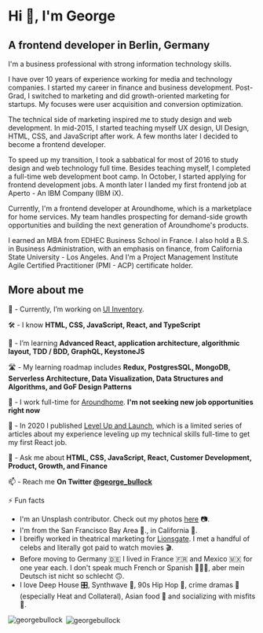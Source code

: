 <h1 align="left">Hi 👋, I'm George</h1>
<h2 align="left">A frontend developer in Berlin, Germany</h2>

I'm a business professional with strong information technology skills.

I have over 10 years of experience working for media and technology companies. I started my career in finance and business development. Post-Grad, I switched to marketing and did growth-oriented marketing for startups. My focuses were user acquisition and conversion optimization.

The technical side of marketing inspired me to study design and web development. In mid-2015, I started teaching myself UX design, UI Design, HTML, CSS, and JavaScript after work. A few months later I decided to become a frontend developer.

To speed up my transition, I took a sabbatical for most of 2016 to study design and web technology full time. Besides teaching myself, I completed a full-time web development boot camp. In October, I started applying for frontend development jobs. A month later I landed my first frontend job at Aperto - An IBM Company (IBM iX).

Currently, I'm a frontend developer at Aroundhome, which is a marketplace for home services. My team handles prospecting for demand-side growth opportunities and building the next generation of Aroundhome's products.

I earned an MBA from EDHEC Business School in France. I also hold a B.S. in Business Administration, with an emphasis on finance, from California State University - Los Angeles. And I'm a Project Management Institute Agile Certified Practitioner (PMI - ACP) certificate holder.

<h2 align="left">More about me</h2>

🔭 - Currently, I’m working on [UI Inventory](https://github.com/georgebullock/ui-inventory).

🛠️ - I know **HTML, CSS, JavaScript, React, and TypeScript**

🌱 - I’m learning **Advanced React, application architecture, algorithmic layout, TDD / BDD, GraphQL, KeystoneJS**

🛣️ - My learning roadmap includes **Redux, PostgresSQL, MongoDB, Serverless Architecture, Data Visualization, Data Structures and Algorithms, and GoF Design Patterns**

🤝  - I work full-time for [Aroundhome](https://www.aroundhome.de/). **I'm not seeking new job opportunities right now**

📝 - In 2020 I published [Level Up and Launch](https://medium.com/level-up-and-launch), which is a limited series of articles about my experience leveling up my technical skills full-time to get my first React job.

💬 - Ask me about **HTML, CSS, JavaScript, React, Customer Development, Product, Growth, and Finance**

📫 - Reach me **On Twitter [@george_bullock](https://twitter.com/george_bullock)**

⚡ Fun facts 
 - I'm an Unsplash contributor. Check out my photos [here](https://unsplash.com/@george_bullock) 📷.
 - I'm from the San Francisco Bay Area 🌉., in California 🌴.
 - I breifly worked in theatrical marketing for [Lionsgate](https://www.lionsgate.com/). I met a handful of celebs and literally got paid to watch movies 🎬.
 - Before moving to Germany 🇩🇪  I lived in France 🇫🇷  and Mexico 🇲🇽  for one year each. I don't speak much French or Spanish 🤷🏾‍♂️, aber mein Deutsch ist nicht so schlecht 🙃.
 - I love Deep House 🎛️, Synthwave 🦄, 90s Hip Hop 🎤, crime dramas 🔫 (especially Heat and Collateral), Asian food 🥡 and socializing with misfits 🤡. 

<p><img align="left" src="https://github-readme-stats.vercel.app/api/top-langs/?username=georgebullock&layout=compact" alt="georgebullock" /></p>

<p>&nbsp;<img align="center" src="https://github-readme-stats.vercel.app/api?username=georgebullock&show_icons=true" alt="georgebullock" /></p>
